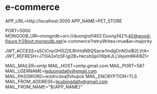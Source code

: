 # e-commerce
APP_URL=http://localhost:3000
APP_NAME=PET_STORE

PORT=5000
MONGODB_URI=mongodb+srv://duongnd1402:Duong142%40@wood-figure.fr28gvt.mongodb.net/e-commerce?retryWrites=true&w=majority

JWT_ACCESS=s5CiCnyOHI5Zj1LRhhtdN9QSacw1mdgOnNOslB2LVtA=
JWT_REFRESH=JT5lA2e1zSF/gi2B+hkcsbQpOWpKJLLVejxm9R4l8ZI=

MAIL_MAILER=smtp
MAIL_HOST=smtp.gmail.com
MAIL_PORT=587
MAIL_USERNAME=leduongdatly@gmail.com
MAIL_PASSWORD=wzdncdxajfvhupck
MAIL_ENCRYPTION=TLS
MAIL_FROM_ADDRESS=leudongdatly@gmail.com
MAIL_FROM_NAME="${APP_NAME}"
